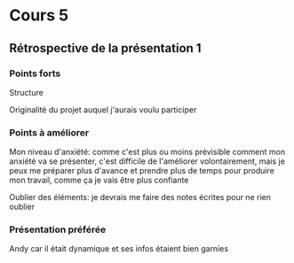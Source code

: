 # Cours 5
## Rétrospective de la présentation 1

### Points forts
Structure

Originalité du projet auquel j'aurais voulu participer

### Points à améliorer
Mon niveau d'anxiété: comme c'est plus ou moins prévisible comment mon anxiété va se présenter, c'est difficile de l'améliorer volontairement, mais je peux me préparer plus d'avance et prendre plus de temps pour produire mon travail, comme ça je vais être plus confiante

Oublier des éléments: je devrais me faire des notes écrites pour ne rien oublier

### Présentation préférée
Andy car il était dynamique et ses infos étaient bien garnies

